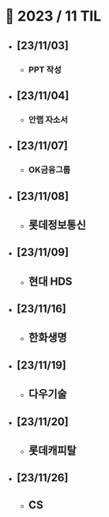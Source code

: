 # 🚩 2023 / 11 TIL

- ## **[23/11/03]**

  - ### PPT 작성

- ## **[23/11/04]**

  - ### 안랩 자소서

- ## **[23/11/07]**

  - ### OK금융그룹

- ## **[23/11/08]**

  - ## 롯데정보통신

- ## **[23/11/09]**

  - ## 현대 HDS

- ## **[23/11/16]**

  - ## 한화생명

- ## **[23/11/19]**

  - ## 다우기술

- ## **[23/11/20]**

  - ## 롯데캐피탈

- ## **[23/11/26]**
  - ## CS
